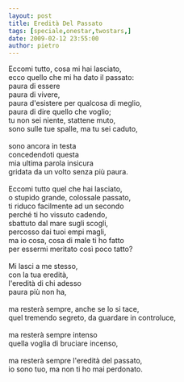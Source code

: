 ```yaml
---
layout: post
title: Eredità Del Passato
tags: [speciale,onestar,twostars,]
date: 2009-02-12 23:55:00
author: pietro
---
```

Eccomi tutto, cosa mi hai lasciato,<br/>ecco quello che mi ha dato il passato:<br/>paura di essere<br/>paura di vivere,<br/>paura d'esistere per qualcosa di meglio,<br/>paura di dire quello che voglio;<br/>tu non sei niente, stattene muto,<br/>sono sulle tue spalle, ma tu sei caduto,<br/><br/>sono ancora in testa<br/>concedendoti questa<br/>mia ultima parola insicura<br/>gridata da un volto senza più paura.<br/><br/>Eccomi tutto quel che hai lasciato,<br/>o stupido grande, colossale passato,<br/>ti riduco facilmente ad un secondo<br/>perché ti ho vissuto cadendo,<br/>sbattuto dal mare sugli scogli,<br/>percosso dai tuoi empi magli,<br/>ma io cosa, cosa di male ti ho fatto<br/>per essermi meritato così poco tatto?<br/><br/>Mi lasci a me stesso,<br/>con la tua eredità,<br/>l'eredità di chi adesso<br/>paura più non ha,<br/><br/>ma resterà sempre, anche se lo si tace,<br/>quel tremendo segreto, da guardare in controluce,<br/><br/>ma resterà sempre intenso<br/>quella voglia di bruciare incenso,<br/><br/>ma resterà sempre l'eredità del passato,<br/>io sono tuo, ma non ti ho mai perdonato.
